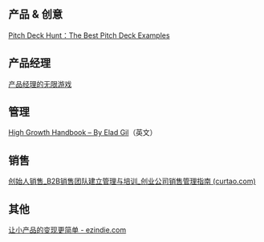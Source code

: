 
## 产品 & 创意

[Pitch Deck Hunt：The Best Pitch Deck Examples ](https://www.pitchdeckhunt.com/)


## 产品经理

[产品经理的无限游戏](https://jiewang.gitbook.io/chan-pin-jing-li-de-wu-xian-you-xi/)

## 管理

[High Growth Handbook – By Elad Gil](https://growth.eladgil.com/)（英文）
## 销售

[创始人销售_B2B销售团队建立管理与培训_创业公司销售管理指南 (curtao.com)](https://www.curtao.com/foundingsales)


## 其他

[让小产品的变现更简单 - ezindie.com](https://www.ezindie.com/)

